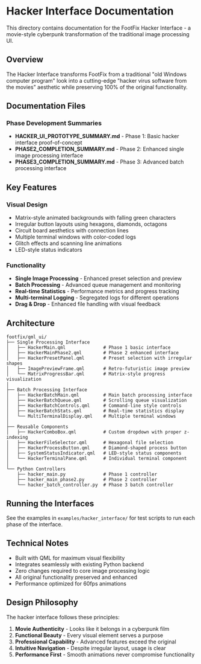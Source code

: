 # Hacker Interface Documentation

This directory contains documentation for the FootFix Hacker Interface - a movie-style cyberpunk transformation of the traditional image processing UI.

## Overview

The Hacker Interface transforms FootFix from a traditional "old Windows computer program" look into a cutting-edge "hacker virus software from the movies" aesthetic while preserving 100% of the original functionality.

## Documentation Files

### Phase Development Summaries
- **HACKER_UI_PROTOTYPE_SUMMARY.md** - Phase 1: Basic hacker interface proof-of-concept
- **PHASE2_COMPLETION_SUMMARY.md** - Phase 2: Enhanced single image processing interface  
- **PHASE3_COMPLETION_SUMMARY.md** - Phase 3: Advanced batch processing interface

## Key Features

### Visual Design
- Matrix-style animated backgrounds with falling green characters
- Irregular button layouts using hexagons, diamonds, octagons
- Circuit board aesthetics with connection lines
- Multiple terminal windows with color-coded logs
- Glitch effects and scanning line animations
- LED-style status indicators

### Functionality
- **Single Image Processing** - Enhanced preset selection and preview
- **Batch Processing** - Advanced queue management and monitoring
- **Real-time Statistics** - Performance metrics and progress tracking
- **Multi-terminal Logging** - Segregated logs for different operations
- **Drag & Drop** - Enhanced file handling with visual feedback

## Architecture

```
footfix/qml_ui/
├── Single Processing Interface
│   ├── HackerMain.qml              # Phase 1 basic interface
│   ├── HackerMainPhase2.qml        # Phase 2 enhanced interface
│   ├── HackerPresetPanel.qml       # Preset selection with irregular shapes
│   ├── ImagePreviewFrame.qml       # Retro-futuristic image preview
│   └── MatrixProgressBar.qml       # Matrix-style progress visualization
│
├── Batch Processing Interface  
│   ├── HackerBatchMain.qml         # Main batch processing interface
│   ├── HackerBatchQueue.qml        # Scrolling queue visualization
│   ├── HackerBatchControls.qml     # Command-line style controls
│   ├── HackerBatchStats.qml        # Real-time statistics display
│   └── MultiTerminalDisplay.qml    # Multiple terminal windows
│
├── Reusable Components
│   ├── HackerComboBox.qml          # Custom dropdown with proper z-indexing
│   ├── HackerFileSelector.qml      # Hexagonal file selection
│   ├── HackerProcessButton.qml     # Diamond-shaped process button
│   ├── SystemStatusIndicator.qml   # LED-style status components
│   └── HackerTerminalPane.qml      # Individual terminal component
│
└── Python Controllers
    ├── hacker_main.py              # Phase 1 controller
    ├── hacker_main_phase2.py       # Phase 2 controller  
    └── hacker_batch_controller.py  # Phase 3 batch controller
```

## Running the Interfaces

See the examples in `examples/hacker_interface/` for test scripts to run each phase of the interface.

## Technical Notes

- Built with QML for maximum visual flexibility
- Integrates seamlessly with existing Python backend
- Zero changes required to core image processing logic
- All original functionality preserved and enhanced
- Performance optimized for 60fps animations

## Design Philosophy

The hacker interface follows these principles:
1. **Movie Authenticity** - Looks like it belongs in a cyberpunk film
2. **Functional Beauty** - Every visual element serves a purpose
3. **Professional Capability** - Advanced features exceed the original
4. **Intuitive Navigation** - Despite irregular layout, usage is clear
5. **Performance First** - Smooth animations never compromise functionality